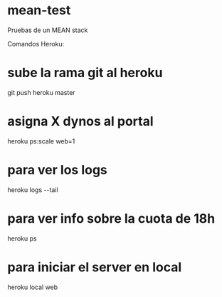 # mean-test
Pruebas de un MEAN stack

Comandos Heroku:

# sube la rama git al heroku
git push heroku master

# asigna X dynos al portal
heroku ps:scale web=1

# para ver los logs
heroku logs --tail

# para ver info sobre la cuota de 18h
heroku ps

# para iniciar el server en local
heroku local web
